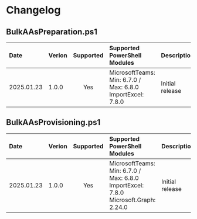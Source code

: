 # Changelog

## BulkAAsPreparation.ps1

| Date       | Verion | Supported | Supported PowerShell Modules | Description                                               |
|:-----------|:-------|:---------:|:-----------------------------|:----------------------------------------------------------|
| 2025.01.23 | 1.0.0  | Yes       | MicrosoftTeams: Min: 6.7.0 / Max: 6.8.0<br>ImportExcel: 7.8.0  | Initial release         |


## BulkAAsProvisioning.ps1

| Date       | Verion | Supported | Supported PowerShell Modules | Description                                               |
|:-----------|:-------|:---------:|:-----------------------------|:----------------------------------------------------------|
| 2025.01.23 | 1.0.0  | Yes       | MicrosoftTeams: Min: 6.7.0 / Max: 6.8.0<br>ImportExcel: 7.8.0<br>Microsoft.Graph: 2.24.0  | Initial release               |
